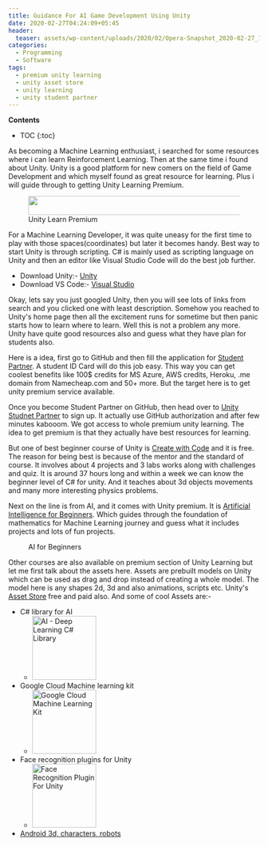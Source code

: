 ```yaml
---
title: Guidance For AI Game Development Using Unity
date: 2020-02-27T04:24:09+05:45
header:
  teaser: assets/wp-content/uploads/2020/02/Opera-Snapshot_2020-02-27_100713_learn.unity_.com_-e1582777392565.png
categories:
  - Programming
  - Software
tags:
  - premium unity learning
  - unity asset store
  - unity learning
  - unity student partner
---
```

**Contents**
* TOC
{:toc}

<!-- wp:paragraph -->
<p>As becoming a Machine Learning enthusiast, i searched for some resources where i can learn Reinforcement Learning. Then at the same time i found about Unity. Unity is a good platform for new comers on the field of Game Development and which myself found as great resource for learning.  Plus i will guide through to getting Unity Learning Premium.</p>
<!-- /wp:paragraph -->

<!-- wp:image {"id":177,"width":582,"height":38,"sizeSlug":"large","linkDestination":"custom"} -->
<figure class="wp-block-image size-large is-resized"><a href="learn.unity.com"><img src="{{site.url}}/assets/wp-content/uploads/2020/02/Opera-Snapshot_2020-02-27_085951_learn.unity_.com_.png" alt="" class="wp-image-177" width="582" height="38"/></a><figcaption>Unity Learn Premium</figcaption></figure>
<!-- /wp:image -->

<!-- wp:paragraph -->
<p>For a Machine Learning Developer, it was quite uneasy for the first time to play with those spaces(coordinates) but later it becomes handy. Best way to start Unity is through scripting. C# is mainly used as scripting language on Unity and then an editor like Visual Studio Code will do the best job further. </p>
<!-- /wp:paragraph -->

<!-- wp:list -->
<ul><li>Download Unity:- <a href="https://unity3d.com/get-unity/download">Unity</a></li><li>Download VS Code:- <a href="https://visualstudio.microsoft.com/downloads/"> Visual Studio</a></li></ul>
<!-- /wp:list -->

<!-- wp:paragraph -->
<p>Okay, lets say you just googled Unity, then you will see lots of links from search and you clicked one with least description. Somehow you reached to Unity's home page then all the excitement runs for sometime but then panic starts how to learn where to learn. Well this is not a problem any more. Unity have quite good resources also and guess what they have plan for students also. </p>
<!-- /wp:paragraph -->

<!-- wp:paragraph -->
<p>Here is a idea, first go to GitHub and then fill the application for <a href="https://education.github.com/pack/partners">Student Partner</a>. A student ID Card will do this job easy. This way you can get coolest benefits like 100$ credits for MS Azure, AWS credits, Heroku, .me domain from Namecheap.com and 50+ more. But the target here is to get unity premium service available. </p>
<!-- /wp:paragraph -->

<!-- wp:paragraph -->
<p>Once you become Student Partner on GitHub, then head over to <a href="https://store.unity.com/academic/unity-student"> Unity Studnet Partner</a> to sign up. It actually use GitHub authorization and after few minutes kabooom. We got access to whole premium unity learning. The idea to get premium is that they actually have best resources for learning.</p>
<!-- /wp:paragraph -->

<!-- wp:paragraph -->
<p> But one of best beginner course of Unity is <a href="https://learn.unity.com/course/create-with-code">Create with Code</a> and it is free. The reason for being best is because of the mentor and the standard of course. It involves about 4 projects and 3 labs works along with challenges and quiz. It is around 37 hours long and within a week we can know the beginner level of C# for unity. And it teaches about 3d objects movements and many more interesting physics problems.</p>
<!-- /wp:paragraph -->

<!-- wp:paragraph -->
<p>Next on the line is from AI, and it comes with Unity premium. It is <a href="https://learn.unity.com/course/artificial-intelligence-for-beginners"> Artificial Intelligence for Beginners</a>. Which guides through the foundation of mathematics for Machine Learning journey and guess what it includes projects and lots of fun projects.</p>
<!-- /wp:paragraph -->

<!-- wp:image {"id":179,"sizeSlug":"large"} -->
<figure class="wp-block-image size-large"><img src="{{site.url}}/assets/wp-content/uploads/2020/02/Opera-Snapshot_2020-02-27_091625_learn.unity_.com_-1024x334.png" alt="" class="wp-image-179"/><figcaption>AI for Beginners</figcaption></figure>
<!-- /wp:image -->

<!-- wp:paragraph -->
<p>Other courses are also available on premium section of Unity Learning but let me first talk about the assets here. Assets are prebuilt models on Unity which can be used as drag and drop instead of creating a whole model. The model here is any shapes 2d, 3d and also animations, scripts etc. Unity's <a href="https://assetstore.unity.com">Asset Store</a> free and paid also. And some of cool Assets are:-</p>
<!-- /wp:paragraph -->

<!-- wp:list -->
<ul><li>C# library for AI<ul><li> <a href="https://assetstore.unity.com/packages/tools/ai/ai-deep-learning-c-library-98437?aid=1101l9g6i"><img width="128" height="128" src="https://api.assetstore.unity3d.com/affiliate/embed/package/98437/icon" alt="AI - Deep Learning C# Library"></a></li></ul></li><li>Google Cloud Machine learning kit<ul><li> <a href="https://assetstore.unity.com/packages/add-ons/machinelearning/google-cloud-machine-learning-kit-109501?aid=1101l9g6i"><img width="128" height="128" src="https://api.assetstore.unity3d.com/affiliate/embed/package/109501/icon" alt="Google Cloud Machine Learning Kit"></a></li></ul></li><li>Face recognition plugins for Unity<ul><li><a href="https://assetstore.unity.com/packages/add-ons/machinelearning/face-recognition-plugin-for-unity-139510?aid=1101l9g6i"><img width="128" height="128" src="https://api.assetstore.unity3d.com/affiliate/embed/package/139510/icon" alt="Face Recognition Plugin For Unity"></a></li></ul></li><li><a href="https://assetstore.unity.com/packages/3d/characters/robots/android-6718?aid=1101l9g6i">Android 3d, characters, robots</a></li></ul>
<!-- /wp:list -->
